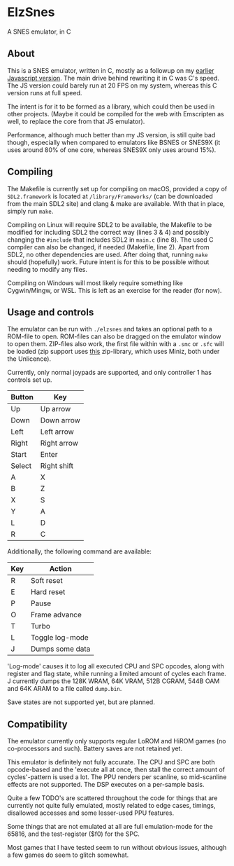 # ElzSnes
A SNES emulator, in C

## About

This is a SNES emulator, written in C, mostly as a followup on my [earlier Javascript version](https://github.com/elzo-d/SnesJs). The main drive behind rewriting it in C was C's speed. The JS version could barely run at 20 FPS on my system, whereas this C version runs at full speed.

The intent is for it to be formed as a library, which could then be used in other projects. (Maybe it could be compiled for the web with Emscripten as well, to replace the core from that JS emulator).

Performance, although much better than my JS version, is still quite bad though, especially when compared to emulators like BSNES or SNES9X (it uses around 80% of one core, whereas SNES9X only uses around 15%).

## Compiling

The Makefile is currently set up for compiling on macOS, provided a copy of `SDL2.framework` is located at `/library/Frameworks/` (can be downloaded from the main SDL2 site) and clang & make are available. With that in place, simply run `make`.

Compiling on Linux will require SDL2 to be available, the Makefile to be modified for including SDL2 the correct way (lines 3 & 4) and possibly changing the `#include` that includes SDL2 in `main.c` (line 8). The used C compiler can also be changed, if needed (Makefile, line 2). Apart from SDL2, no other dependencies are used. After doing that, running `make` should (hopefully) work. Future intent is for this to be possible without needing to modify any files.

Compiling on Windows will most likely require something like Cygwin/Mingw, or WSL. This is left as an exercise for the reader (for now).

## Usage and controls

The emulator can be run with `./elzsnes` and takes an optional path to a ROM-file to open. ROM-files can also be dragged on the emulator window to open them. ZIP-files also work, the first file within with a `.smc` or `.sfc` will be loaded (zip support uses [this](https://github.com/kuba--/zip) zip-library, which uses Miniz, both under the Unlicence).

Currently, only normal joypads are supported, and only controller 1 has controls set up.

| Button | Key         |
| ------ | ----------- |
| Up     | Up arrow    |
| Down   | Down arrow  |
| Left   | Left arrow  |
| Right  | Right arrow |
| Start  | Enter       |
| Select | Right shift |
| A      | X           |
| B      | Z           |
| X      | S           |
| Y      | A           |
| L      | D           |
| R      | C           |

Additionally, the following command are available:

| Key | Action          |
| --- | --------------- |
| R   | Soft reset      |
| E   | Hard reset      |
| P   | Pause           |
| O   | Frame advance   |
| T   | Turbo           |
| L   | Toggle log-mode |
| J   | Dumps some data |

'Log-mode' causes it to log all executed CPU and SPC opcodes, along with register and flag state, while running a limited amount of cycles each frame.
J currently dumps the 128K WRAM, 64K VRAM, 512B CGRAM, 544B OAM and 64K ARAM to a file called `dump.bin`.

Save states are not supported yet, but are planned.

## Compatibility

The emulator currently only supports regular LoROM and HiROM games (no co-processors and such).
Battery saves are not retained yet.

This emulator is definitely not fully accurate. The CPU and SPC are both opcode-based and the 'execute all at once, then stall the correct amount of cycles'-pattern is used a lot. The PPU renders per scanline, so mid-scanline effects are not supported. The DSP executes on a per-sample basis.

Quite a few TODO's are scattered throughout the code for things that are currently not quite fully emulated, mostly related to edge cases, timings, disallowed accesses and some lesser-used PPU features.

Some things that are not emulated at all are full emulation-mode for the 65816, and the test-register ($f0) for the SPC.

Most games that I have tested seem to run without obvious issues, although a few games do seem to glitch somewhat.
